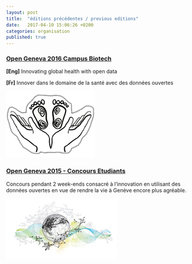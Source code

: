 ```yaml
---
layout: post
title:  "éditions précédentes / previous editions"
date:   2017-04-10 15:06:26 +0200
categories: organisation
published: true
---
```



### [Open Geneva 2016 Campus Biotech](http://theport.ch/home/open-geneva-2016-campus-biotech/ "Open Geneva 2016 Campus Biotech")

**[Eng]** Innovating global health with open data

**[Fr]** Innover dans le domaine de la santé avec des données ouvertes

![hackathon 2016](/images/opengeneva_2016-small.png "Open Geneva Hackathons 2016")


### [Open Geneva 2015 - Concours Etudiants](http://www.opengeneva.ch/concours/)

 Concours pendant 2 week-ends consacré à l’innovation en utilisant des données ouvertes en vue de rendre la vie à Genève encore plus agréable.

![hackathon 2015](/images/opengeneva2015-small.png "Open Geneva Hackathons 2015")

